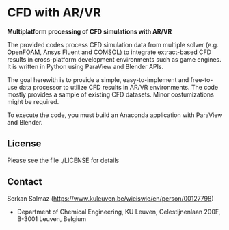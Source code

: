 # CFD with AR/VR 
**Multiplatform processing of CFD simulations with AR/VR**

The provided codes process CFD simulation data from multiple solver (e.g. OpenFOAM, Ansys Fluent and COMSOL) to integrate extract-based CFD results in cross-platform development environments such as game engines. It is written in Python using ParaView and Blender APIs. 

The goal herewith is to provide a simple, easy-to-implement and free-to-use data processor to utilize CFD results in AR/VR environments. The code mostly provides a sample of existing CFD datasets. Minor costumizations might be required.

To execute the code, you must build an Anaconda application with ParaView and Blender.

## License
Please see the file ./LICENSE for details

## Contact
Serkan Solmaz (https://www.kuleuven.be/wieiswie/en/person/00127798)
* Department of Chemical Engineering, KU Leuven, Celestijnenlaan 200F, B-3001 Leuven, Belgium

